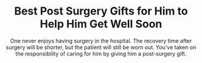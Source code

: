 ---
layout: post
title: Best Post Surgery Gifts for Him to Help Him Get Well Soon
subtitle: One never enjoys having surgery in the hospital. The recovery time after surgery will be shorter, but the patient will still be worn out. You’ve taken on the responsibility of caring for him by giving him a post-surgery gift.
header-img: "img/post/2023/09/copied/medium_post_surgery_gifts_for_him_1e5c21164f.png"
header-style: text
permalink: "/post-surgery-gifts-for-him/"
catalog: true
tags:
  - Recipients 
  - Men
---
